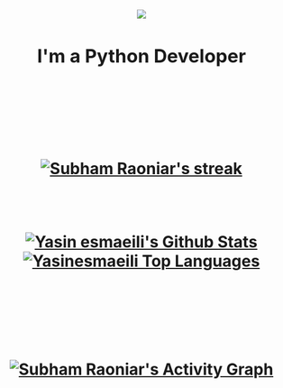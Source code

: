 <!-- <a href="#"><img width="100%" height="auto" src="https://i.imgur.com/iXuL1HG.png" height="175px"/></a> -->

<h1 align="center"><span><img src="https://img.icons8.com/external-itim2101-blue-itim2101/64/000000/external-rocket-launch-space-and-galaxy-itim2101-blue-itim2101.png"/>
<h3 align="center">I'm a Python Developer</h3>




<!-- ## 🙋‍♂️ About Me -->
<!-- <h5>About Me</h5> -->


<!-- - 🌱 I’m currently learning **Data Structures and Algorithms.**
- 👯 I’m looking to collaborate on **OpenSource Projects** -->

<!-- ## 🚀 Languages and Tools: -->
<!-- <h5>🚀 Languages and Tools:</h5> -->
<p align="center"> 
    <!-- <a href="https://www.java.com" target="_blank"> <img src="https://img.icons8.com/color/48/000000/java-coffee-cup-logo.png"/> </a> -->
    <!-- <a href="https://reactjs.org/" target="_blank"> <img src="https://img.icons8.com/color/48/000000/react-native.png"/> </a> -->
    <!-- <a href="https://spring.io/projects/spring-boot" target="_blank"> <img src="https://img.icons8.com/color/48/000000/spring-logo.png"/> </a>  -->
    <!-- <a href="https://developer.mozilla.org/en-US/docs/Web/JavaScript" target="_blank"> <img src="https://img.icons8.com/color/48/000000/javascript.png"/> </a> 
    <a href="https://vuejs.org" target="_blank"><img src="https://img.icons8.com/color/48/000000/vue-js.png"/></a>
    <a href="https://www.w3.org/html/" target="_blank"> <img src="https://img.icons8.com/color/48/000000/html-5.png"/> </a> 
    <a href="https://www.w3schools.com/css/" target="_blank"> <img src="https://img.icons8.com/color/48/000000/css3.png"/> </a> 
    <a href="https://getbootstrap.com" target="_blank"> <img src="https://img.icons8.com/color/48/000000/bootstrap.png"/> </a> 
    <a href="https://sass-lang.com/documentation" target="_blank"> <img src="https://img.icons8.com/color/48/000000/sass.png"/> </a> 
    <a href="https://www.python.org" target="_blank"> <img src="https://img.icons8.com/color/48/000000/python.png"/> </a> 
    <a href="https://docs.djangoproject.com" target="_blank"> <img src="https://img.icons8.com/color/48/000000/django.png"/> </a>  -->
    <!-- <a style="padding-right:8px;" href="https://nodejs.org" target="_blank"> <img src="https://img.icons8.com/color/48/000000/nodejs.png"/> </a>  -->
    <!-- <a style="padding-right:8px;" href="https://www.mysql.com/" target="_blank"> <img src="https://img.icons8.com/fluent/50/000000/mysql-logo.png"/> </a> -->
    <!-- <a href="https://www.mongodb.com/" target="_blank"> <img src="https://raw.githubusercontent.com/devicons/devicon/master/icons/mongodb/mongodb-original-wordmark.svg" alt="mongodb" width="48" height="48"/> </a>  -->
    <!-- <a href="https://firebase.google.com/" target="_blank"> <img src="https://img.icons8.com/color/48/000000/firebase.png"/> </a>  -->
    <!-- <a href="https://postman.com" target="_blank"> <img src="https://www.vectorlogo.zone/logos/getpostman/getpostman-icon.svg" alt="postman" width="45" height="45"/> </a>   
    <a href="https://git-scm.com/" target="_blank"> <img src="https://img.icons8.com/color/48/000000/git.png"/> </a>  -->
    <!-- <a href="https://www.jenkins.io" target="_blank"> <img src="https://www.vectorlogo.zone/logos/jenkins/jenkins-icon.svg" alt="jenkins" width="48" height="48"/> </a> 
    <a href="https://redux.js.org" target="_blank"> <img src="https://img.icons8.com/color/48/000000/redux.png"/> </a>
    <a href="https://expressjs.com" target="_blank"> <img src="https://raw.githubusercontent.com/devicons/devicon/master/icons/express/express-original-wordmark.svg" alt="express" width="40" height="40"/> </a> -->
    <!-- <a href="#" target="_blank"> <img src="https://img.icons8.com/color/48/000000/visual-studio-code-2019.png"/> </a>
    <a href="#" target="_blank"> <img src="https://img.icons8.com/color/48/000000/figma.png"/> </a> -->

</p>

<!-- [![React Badge](https://img.shields.io/badge/-React-61DBFB?style=for-the-badge&labelColor=black&logo=react&logoColor=61DBFB)](#)  [![Javascript Badge](https://img.shields.io/badge/-Javascript-F0DB4F?style=for-the-badge&labelColor=black&logo=javascript&logoColor=F0DB4F)](#) [![Typescript Badge](https://img.shields.io/badge/-Typescript-007acc?style=for-the-badge&labelColor=black&logo=typescript&logoColor=007acc)](#) [![Nodejs Badge](https://img.shields.io/badge/-Nodejs-3C873A?style=for-the-badge&labelColor=black&logo=node.js&logoColor=3C873A)](#) [![GraphQL Badge](https://img.shields.io/badge/-GraphQl-e535ab?style=for-the-badge&labelColor=black&logo=node.js&logoColor=e535ab)](#) -->
<br/>
<br>
<br>

<p align="center">
    <a href="https://github.com/yasinesmaeili2">
        <img title="🔥 Get streak stats for your profile at git.io/streak-stats" alt="Subham Raoniar's streak" src="https://github-readme-streak-stats.herokuapp.com/?user=yasinesmaeili2&theme=black-ice&hide_border=true&stroke=0000&background=060A0CD0"/>
    </a>

<!-- ## 📊 My Github Stats -->
<!-- <p><b>📊 My Github Stats</b></p> -->
<br>
<br>
  <br/>
  <div align="center">
      <a href="https://github.com/yasinesmaeili2"><img alt="Yasin esmaeili's Github Stats" src="https://github-readme-stats.vercel.app/api?username=yasinesmaeili2&show_icons=true&count_private=true&theme=react&hide_border=true&bg_color=0D1117" /></a>
  <a href="https://github.com/yasinesmaeili2"><img alt="Yasinesmaeili Top Languages" src="https://github-readme-stats.vercel.app/api/top-langs/?username=yasinesmaeili2&langs_count=8&count_private=true&layout=compact&theme=react&hide_border=true&bg_color=0D1117" /></a></div>
  <br/>
  <!-- <b>Note:</b><p style="color:yellow;">Top languages is only a metric of the languages my public code consists of and doesn't reflect experience or skill level.</p> -->

</p>

<br/>
<br/>

<a href="https://github.com/yasinesmaeili2"><img alt="Subham Raoniar's Activity Graph" src="https://activity-graph.herokuapp.com/graph?username=yasinesmaeili2&bg_color=0D1117&color=5BCDEC&line=5BCDEC&point=FFFFFF&hide_border=true" /></a>

<br/>
<br/>

<!-- ## Connect with me: -->
<!-- <p><b>Connect with me:</></p>
<p align="left">
<a href = "https://twitter.com/yasirooz1"><img width="50px" src="https://img.icons8.com/nolan/64/twitter.png"/></a>
<a href = "https://www.instagram.com/yasirooz/"><img width="50px" src="https://img.icons8.com/nolan/64/instagram-new.png"/></a> -->


</p>

<!-- ## ❤ Views and Followers
<a href="https://github.com/Meghna-DAS/github-profile-views-counter">
    <img src="https://komarev.com/ghpvc/?username=yasinesmaeili2">
</a>
<a href="https://github.com/yasinesmaeili2?tab=followers"><img src="https://img.shields.io/github/followers/SubhamRaoniar28?label=Followers&style=social" alt="GitHub Badge"></a> -->

